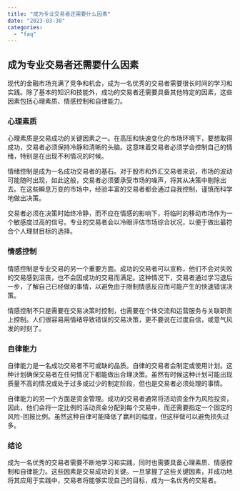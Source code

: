 ```yaml
---
title: "成为专业交易者还需要什么因素"
date: "2023-03-30"
categories: 
  - "faq"
---
```


## 成为专业交易者还需要什么因素

现代的金融市场充满了竞争和机会，成为一名优秀的交易者需要很长时间的学习和实践。除了基本的知识和技能外，成功的交易者还需要具备其他特定的因素，这些因素包括心理素质、情感控制和自律能力。

### 心理素质

心理素质是交易成功的关键因素之一。在高压和快速变化的市场环境下，要想取得成功，交易者必须保持冷静和清晰的头脑。这意味着交易者必须学会控制自己的情绪，特别是在出现不利情况的时候。

情绪控制是成为一名成功交易者的基石。对于股市和外汇交易者来说，市场的波动可能随时出现，如此这般，交易者必须要承受市场的噪声，将其从决策中剔除出去。在这些瞬息万变的市场中，经验丰富的交易者都会通过自我控制，谨慎而科学地做出决策。

交易者必须在决策时始终冷静，而不应在情感的影响下，将临时的移动市场作为一个敏感度过高的信号。专业的交易者会以冷眼评估市场综合状况，以便于做出最符合个人理财目标的选择。

### 情感控制

情感控制是专业交易的另一个重要方面。成功的交易者可以宣称，他们不会对失败的交易感到沮丧，也不会因成功的交易而满足。这种情况下，交易者通过学习退后一步，了解自己已经做的事情，以避免由于限制情感反应而可能产生的快速错误决策。

情感控制不只是需要在交易决策时控制，也需要在个体交流和运营服务与关联职责上控制。人们很容易用情绪导致错误的交易决策，更不要说在过度自信，或意气风发的时刻了。

### 自律能力

自律能力是一名成功交易者不可或缺的品质。自律的交易者会制定或使用计划。这种计划确保交易者在任何情况下都能做出合理决策。虽然有时候这种计划可能出现质量不高的情况或处于过多或过少的制定阶段，但也是交易者必须处理的事情。

自律能力的另一个方面是资金管理。成功的交易者通常将活动资金作为风险投资，因此，他们会将一定比例的活动资金分配到每个交易中，而还需要指定一个固定的风险-回报比例。虽然这种自律可能降低了赢利的幅度，但这样做可以避免损失过多。

### 结论

成为一名优秀的交易者需要不断地学习和实践，同时也需要具备心理素质、情感控制和自律能力。这些因素是交易成功的关键。一旦掌握了这些关键因素，并成功地将其应用于实践中，交易者将能够实现自己的目标，成为一名优秀的交易者。
